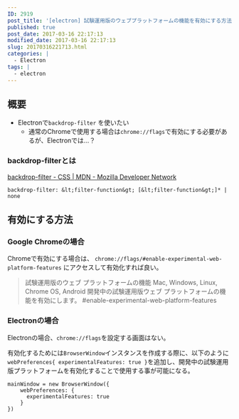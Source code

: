 ```yaml
---
ID: 2919
post_title: '[electron] 試験運用版のウェブプラットフォームの機能を有効にする方法'
published: true
post_date: 2017-03-16 22:17:13
modified_date: 2017-03-16 22:17:13
slug: 20170316221713.html
categories: |
  - Electron
tags: |
  - electron
---
```

## 概要

* Electronで`backdrop-filter` を使いたい  
  * 通常のChromeで使用する場合は`chrome://flags`で有効にする必要があるが、Electronでは…？

### backdrop-filterとは
[backdrop-filter - CSS | MDN - Mozilla Developer Network](https://developer.mozilla.org/ja/docs/Web/CSS/backdrop-filter)

```language-css
backdrop-filter: &lt;filter-function&gt; [&lt;filter-function&gt;]* | none
```

## 有効にする方法
### Google Chromeの場合
Chromeで有効にする場合は、 `chrome://flags/#enable-experimental-web-platform-features` にアクセスして有効化すれば良い。

> 試験運用版のウェブ プラットフォームの機能 Mac, Windows, Linux, Chrome OS, Android
> 開発中の試験運用版ウェブ プラットフォームの機能を有効にします。 #enable-experimental-web-platform-features


### Electronの場合
Electronの場合、`chrome://flags`を設定する画面はない。

有効化するためには`BrowserWindow`インスタンスを作成する際に、以下のように`webPreferences{ experimentalFeatures: true }`を追加し、開発中の試験運用版プラットフォームを有効化することで使用する事が可能になる。

```language-javascript
mainWindow = new BrowserWindow({ 
    webPreferences: {
      experimentalFeatures: true
    }
})
```